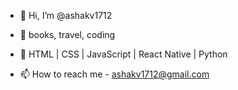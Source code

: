 - 👋 Hi, I’m @ashakv1712
- 👀 books, travel, coding
- 🌱 HTML | CSS | JavaScript | React Native | Python

- 📫 How to reach me - ashakv1712@gmail.com

<!---
ashakv1712/ashakv1712 is a ✨ special ✨ repository because its `README.md` (this file) appears on your GitHub profile.
You can click the Preview link to take a look at your changes.
--->

